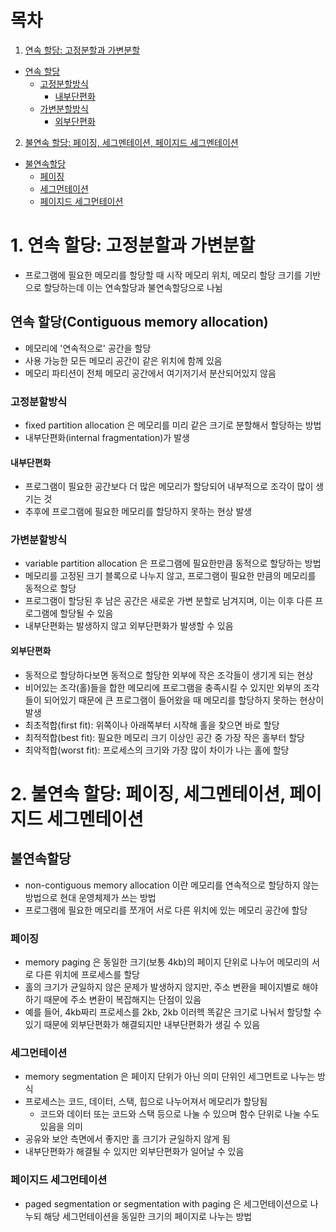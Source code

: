 # 목차

1. [연속 할당: 고정분할과 가변분할](#1-연속-할당-고정분할과-가변분할)

- [연속 할당](#연속-할당contiguous-memory-allocation)
    - [고정분할방식](#고정분할방식)
        - [내부단편화](#내부단편화)
    - [가변분할방식](#가변분할방식)
        - [외부단편화](#외부단편화)

2. [불연속 할당: 페이징, 세그멘테이션, 페이지드 세그멘테이션](#2-불연속-할당-페이징-세그멘테이션-페이지드-세그멘테이션)

- [불연속할당](#불연속할당)
    - [페이징](#페이징)
    - [세그먼테이션](#세그먼테이션)
    - [페이지드 세그먼테이션](#페이지드-세그먼테이션)

# 1. 연속 할당: 고정분할과 가변분할

* 프로그램에 필요한 메모리를 할당할 때 시작 메모리 위치, 메모리 할당 크기를 기반으로 할당하는데 이는 연속할당과 불연속할당으로 나뉨

## 연속 할당(Contiguous memory allocation)

* 메모리에 '연속적으로' 공간을 할당
* 사용 가능한 모든 메모리 공간이 같은 위치에 함께 있음
* 메모리 파티션이 전체 메모리 공간에서 여기저기서 분산되어있지 않음

### 고정분할방식

* fixed partition allocation 은 메모리를 미리 같은 크기로 분할해서 할당하는 방법
* 내부단편화(internal fragmentation)가 발생

#### 내부단편화

* 프로그램이 필요한 공간보다 더 많은 메모리가 할당되어 내부적으로 조각이 많이 생기는 것
* 추후에 프로그램에 필요한 메모리를 할당하지 못하는 현상 발생

### 가변분할방식

* variable partition allocation 은 프로그램에 필요한만큼 동적으로 할당하는 방법
* 메모리를 고정된 크기 블록으로 나누지 않고, 프로그램이 필요한 만큼의 메모리를 동적으로 할당
* 프로그램이 할당된 후 남은 공간은 새로운 가변 분할로 남겨지며, 이는 이후 다른 프로그램에 할당될 수 있음
* 내부단편화는 발생하지 않고 외부단편화가 발생할 수 있음

#### 외부단편화

* 동적으로 할당하다보면 동적으로 할당한 외부에 작은 조각들이 생기게 되는 현상
* 비어있는 조각(홀)들을 합한 메모리에 프로그램을 충족시킬 수 있지만 외부의 조각들이 되어있기 때문에 큰 프로그램이 들어왔을 때 메모리를 할당하지 못하는 현상이 발생
* 최초적합(first fit): 위쪽이나 아래쪽부터 시작해 홀을 찾으면 바로 할당
* 최적적합(best fit): 필요한 메모리 크기 이상인 공간 중 가장 작은 홀부터 할당
* 최악적합(worst fit): 프로세스의 크기와 가장 많이 차이가 나는 홀에 할당

# 2. 불연속 할당: 페이징, 세그멘테이션, 페이지드 세그멘테이션

## 불연속할당

* non-contiguous memory allocation 이란 메모리를 연속적으로 할당하지 않는 방법으로 현대 운영체제가 쓰는 방법
* 프로그램에 필요한 메모리를 쪼개어 서로 다른 위치에 있는 메모리 공간에 할당

### 페이징

* memory paging 은 동일한 크기(보통 4kb)의 페이지 단위로 나누어 메모리의 서로 다른 위치에 프로세스를 할당
* 홀의 크기가 균일하지 않은 문제가 발생하지 않지만, 주소 변환을 페이지별로 해야하기 때문에 주소 변환이 복잡해지는 단점이 있음
* 예를 들어, 4kb짜리 프로세스를 2kb, 2kb 이러헥 똑같은 크기로 나눠서 할당할 수 있기 때문에 외부단편화가 해결되지만 내부단편화가 생길 수 있음

### 세그먼테이션

* memory segmentation 은 페이지 단위가 아닌 의미 단위인 세그먼트로 나누는 방식
* 프로세스는 코드, 데이터, 스택, 힙으로 나누어져서 메모리가 할당됨
    * 코드와 데이터 또는 코드와 스택 등으로 나눌 수 있으며 함수 단위로 나눌 수도 있음을 의미
* 공유와 보안 측면에서 좋지만 홀 크기가 균일하지 않게 됨
* 내부단편화가 해결될 수 있지만 외부단편화가 일어날 수 있음

### 페이지드 세그먼테이션

* paged segmentation or segmentation with paging 은 세그먼테이션으로 나누되 해당 세그먼테이션을 동일한 크기의 페이지로 나누는 방법